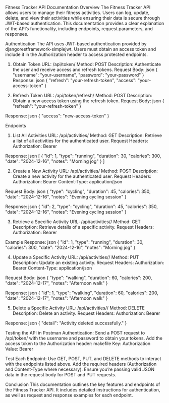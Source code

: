 Fitness Tracker API Documentation
Overview
The Fitness Tracker API allows users to manage their fitness activities. Users can log, update, delete, and view their activities while ensuring their data is secure through JWT-based authentication.
This documentation provides a clear explanation of the API’s functionality, including endpoints, request parameters, and responses.

Authentication
The API uses JWT-based authentication provided by djangorestframework-simplejwt. Users must obtain an access token and include it in the Authorization header to access protected endpoints.
1. Obtain Token
URL: /api/token/
Method: POST
Description: Authenticate the user and receive access and refresh tokens.
Request Body:
json
{
    "username": "your-username",
    "password": "your-password"
}
Response:
json
{
    "refresh": "your-refresh-token",
    "access": "your-access-token"
}


2. Refresh Token
URL: /api/token/refresh/
Method: POST
Description: Obtain a new access token using the refresh token.
Request Body:
json
{
    "refresh": "your-refresh-token"
}

Response:
json
{
    "access": "new-access-token"
}


Endpoints
1. List All Activities
URL: /api/activities/
Method: GET
Description: Retrieve a list of all activities for the authenticated user.
Request Headers:
Authorization: Bearer <your-access-token>



Response:
json
[
    {
        "id": 1,
        "type": "running",
        "duration": 30,
        "calories": 300,
        "date": "2024-12-16",
        "notes": "Morning jog"
    }
]


2. Create a New Activity
URL: /api/activities/
Method: POST
Description: Create a new activity for the authenticated user.
Request Headers:
Authorization: Bearer <your-access-token>
Content-Type: application/json

Request Body:
json
{
    "type": "cycling",
    "duration": 45,
    "calories": 350,
    "date": "2024-12-16",
    "notes": "Evening cycling session"
}


Response:
json
{
    "id": 2,
    "type": "cycling",
    "duration": 45,
    "calories": 350,
    "date": "2024-12-16",
    "notes": "Evening cycling session"
}


3. Retrieve a Specific Activity
URL: /api/activities/<id>/
Method: GET
Description: Retrieve details of a specific activity.
Request Headers:
Authorization: Bearer <your-access-token>

Example Response:
json
{
    "id": 1,
    "type": "running",
    "duration": 30,
    "calories": 300,
    "date": "2024-12-16",
    "notes": "Morning jog"
}




4. Update a Specific Activity
URL: /api/activities/<id>/
Method: PUT
Description: Update an existing activity.
Request Headers:
Authorization: Bearer <your-access-token>
Content-Type: application/json

Request Body:
json
{
    "type": "walking",
    "duration": 60,
    "calories": 200,
    "date": "2024-12-17",
    "notes": "Afternoon walk"
}

Response:
json
{
    "id": 1,
    "type": "walking",
    "duration": 60,
    "calories": 200,
    "date": "2024-12-17",
    "notes": "Afternoon walk"
}




5. Delete a Specific Activity
URL: /api/activities/<id>/
Method: DELETE
Description: Delete an activity.
Request Headers:
Authorization: Bearer <your-access-token>

Response:
json
{
    "detail": "Activity deleted successfully."
}


Testing the API in Postman
Authentication:
Send a POST request to /api/token/ with the username and password to obtain your tokens.
Add the access token to the Authorization header:
makefile
Key: Authorization
Value: Bearer <your-access-token>


Test Each Endpoint:
Use GET, POST, PUT, and DELETE methods to interact with the endpoints listed above.
Add the required headers (Authorization and Content-Type where necessary).
Ensure you’re passing valid JSON data in the request body for POST and PUT requests.

Conclusion
This documentation outlines the key features and endpoints of the Fitness Tracker API. It includes detailed instructions for authentication, as well as request and response examples for each endpoint.


